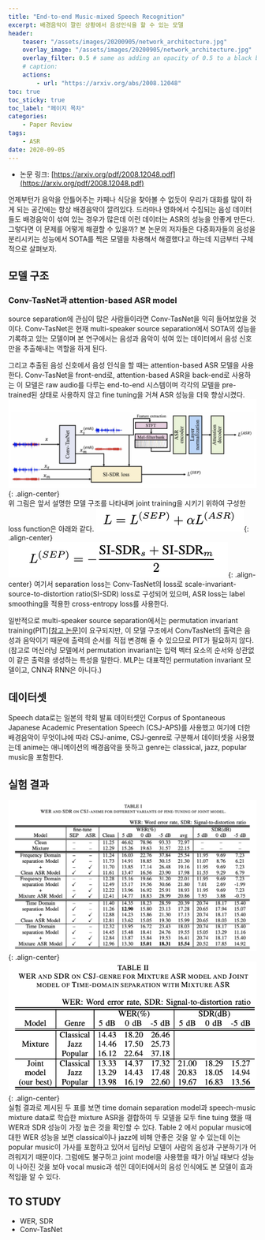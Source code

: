 ```yaml
---
title: "End-to-end Music-mixed Speech Recognition"
excerpt: 배경음악이 깔린 상황에서 음성인식을 할 수 있는 모델 
header:
    teaser: "/assets/images/20200905/network_architecture.jpg"
    overlay_image: "/assets/images/20200905/network_architecture.jpg"
    overlay_filter: 0.5 # same as adding an opacity of 0.5 to a black background
    # caption: 
    actions:
        - url: "https://arxiv.org/abs/2008.12048"
toc: true
toc_sticky: true
toc_label: "페이지 목차"
categories: 
    - Paper Review
tags: 
    - ASR 
date: 2020-09-05
---
```

- 논문 링크: [https://arxiv.org/pdf/2008.12048.pdf](https://arxiv.org/pdf/2008.12048.pdf)


언제부턴가 음악을 안틀어주는 카페나 식당을 찾아볼 수 없듯이 우리가 대화를 많이 하게 되는 공간에는 항상 배경음악이 깔려있다. 드라마나 영화에서 수집되는 음성 데이터들도 배경음악이 섞여 있는 경우가 많은데 이런 데이터는 ASR의 성능을 안좋게 만든다. 그렇다면 이 문제를 어떻게 해결할 수 있을까? 본 논문의 저자들은 다중화자들의 음성을 분리시키는 성능에서 SOTA를 찍은 모델을 차용해서 해결했다고 하는데 지금부터 구체적으로 살펴보자.  

## 모델 구조
### Conv-TasNet과 attention-based ASR model
source separation에 관심이 많은 사람들이라면 Conv-TasNet을 익히 들어보았을 것이다. Conv-TasNet은 현재 multi-speaker source separation에서 SOTA의 성능을 기록하고 있는 모델이며 본 연구에서는 음성과 음악이 섞여 있는 데이터에서 음성 신호만을 추출해내는 역할을 하게 된다.   

그리고 추출된 음성 신호에서 음성 인식을 할 때는 attention-based ASR 모델을 사용한다. Conv-TasNet을 front-end로, attention-based ASR을 back-end로 사용하는 이 모델은 raw audio를 다루는 end-to-end 시스템이며 각각의 모델을 pre-trained된 상태로 사용하지 않고 fine tuning을 거쳐 ASR 성능을 더욱 향상시켰다.  
![network architecture](/assets/images/20200905/network_architecture.jpg){: .align-center}   
위 그림은 앞서 설명한 모델 구조를 나타내며 joint training을 시키기 위하여 구성한 loss function은 아래와 같다.
![total loss](/assets/images/20200905/total_loss.jpg){: .align-center}
![separation loss](/assets/images/20200905/separation_loss.jpg){: .align-center}
여기서 separation loss는 Conv-TasNet의 loss로 scale-invariant-source-to-distortion ratio(SI-SDR) loss로 구성되어 있으며, ASR loss는 label smoothing을 적용한 cross-entropy loss를 사용한다.  

일반적으로 multi-speaker source separation에서는 permutation invariant training(PIT)[[참고 논문](https://arxiv.org/pdf/1607.00325.pdf)]이 요구되지만, 이 모델 구조에서 ConvTasNet의 출력은 음성과 음악이기 때문에 출력의 순서를 직접 변경해 줄 수 있으므로 PIT가 필요하지 않다.(참고로 머신러닝 모델에서 permutation invariant는 입력 벡터 요소의 순서와 상관없이 같은 출력을 생성하는 특성을 말한다. MLP는 대표적인 permutation invariant 모델이고, CNN과 RNN은 아니다.)

## 데이터셋
Speech data로는 일본의 학회 발표 데이터셋인 Corpus of Spontaneous Japanese Academic Presentation Speech (CSJ-APS)를 사용했고 여기에 더한 배경음악이 무엇이냐에 따라 CSJ-anime, CSJ-genre로 구분해서 데이터셋을 사용했는데 anime는 애니메이션의 배경음악을 뜻하고 genre는 classical, jazz, popular music을 포함한다.


## 실험 결과
![CSJ-anime result](/assets/images/20200905/CSJ_anime_result.jpg){: .align-center}  
![CSJ-genre result](/assets/images/20200905/CSJ_genre_result.jpg){: .align-center}  
실험 결과로 제시된 두 표를 보면 time domain separation model과 speech-music mixture data로 학습한 mixture ASR을 결합하여 두 모델을 모두 fine tuing 했을 때 WER과 SDR 성능이 가장 높은 것을 확인할 수 있다. Table 2 에서 popular music에 대한 WER 성능을 보면 classical이나 jazz에 비해 안좋은 것을 알 수 있는데 이는 popular music이 가사를 포함하고 있어서 딥러닝 모델이 사람의 음성과 구분하기가 어려워지기 때문이다. 그럼에도 불구하고 joint model을 사용했을 때가 아닐 때보다 성능이 나아진 것을 보아 vocal music과 섞인 데이터에서의 음성 인식에도 본 모델이 효과적임을 알 수 있다. 


## TO STUDY
- WER, SDR
- Conv-TasNet







